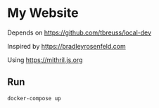 # My Website

Depends on <https://github.com/tbreuss/local-dev>

Inspired by <https://bradleyrosenfeld.com>

Using <https://mithril.js.org>

## Run

    docker-compose up
